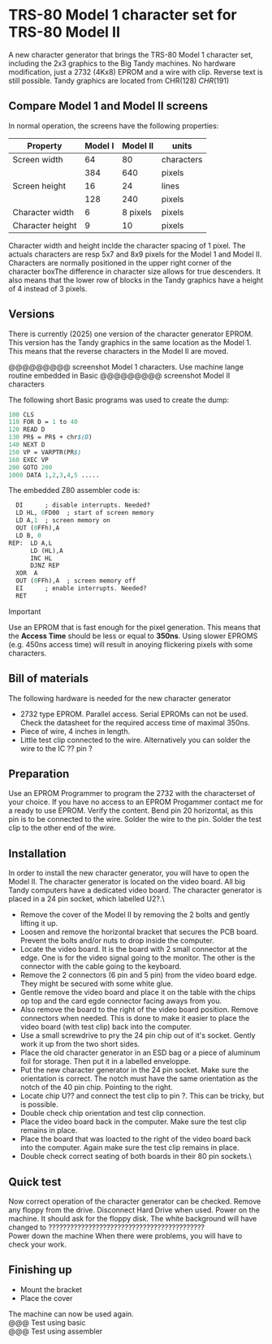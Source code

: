 # TRS-80 Model 1 character set for TRS-80 Model II
A new character generator that brings the TRS-80 Model 1 character set, including the 2x3 graphics to the Big Tandy machines. No hardware modification, just a 2732 (4Kx8) EPROM and a wire with clip. Reverse text is still possible. Tandy graphics are located from CHR$(128) ~ CHR$(191)

## Compare Model 1 and Model II screens

In normal operation, the screens have the following properties:

| Property | Model I | Model II | units |
| ---- | --- | --- | ---- |
| Screen width  | 64 | 80 | characters |
|   | 384 | 640 | pixels |
| Screen height | 16 | 24 | lines |
|   | 128 | 240 | pixels |
| Character width | 6 | 8 pixels | pixels |
| Character height | 9 | 10 | pixels |

Character width and height inclde the character spacing of 1 pixel. The actuals characters are resp 5x7 and 8x9 pixels for the Model 1 and Model II. Characters are normally positioned in the upper right corner of the character boxThe difference in character size allows for true descenders. It also means that the lower row of blocks in the Tandy graphics have a height of 4 instead of 3 pixels.

## Versions
There is currently (2025) one version of the character generator EPROM.\
This version has the Tandy graphics in the same location as the Model 1. This means that the reverse characters in the Model II are moved.

@@@@@@@@@ screenshot Model 1 characters.  Use machine lange routine embedded in Basic
@@@@@@@@@ screenshot Model II characters

The following short Basic programs was used to create the dump:
```perl
100 CLS
110 FOR D = 1 to 40
120 READ D
130 PR$ = PR$ + chr$(D)
140 NEXT D
150 VP = VARPTR(PR$)
160 EXEC VP
200 GOTO 200
1000 DATA 1,2,3,4,5 .....
```
The embedded Z80 assembler code is:
```perl
  DI      ; disable interrupts. Needed?
  LD HL, 0FD00  ; start of screen memory
  LD A,1  ; screen memory on
  OUT (0FFh),A
  LD B, 0
REP:  LD A,L
      LD (HL),A
      INC HL
      DJNZ REP
  XOR  A
  OUT (0FFh),A  ; screen memory off
  EI      ; enable interrupts. Needed?
  RET
```



> [!IMPORTANT] 
> Use an EPROM that is fast enough for the pixel generation. This means that the **Access Time** should be less or equal to **350ns**. Using slower EPROMS (e.g. 450ns access time) will result in anoying flickering pixels with some characters. 

## Bill of materials
The following hardware is needed for the new character generator
- 2732 type EPROM. Parallel access. Serial EPROMs can not be used. Check the datasheet for the required access time of maximal 350ns.
- Piece of wire, 4 inches in length.
- Little test clip connected to the wire. Alternatively you can solder the wire to the IC ?? pin ?

## Preparation
Use an EPROM Programmer to program the 2732 with the characterset of your choice. If you have no access to an EPROM Progammer contact me for a ready to use EPROM.
Verify the content.
Bend pin 20 horizontal, as this pin is to be connected to the wire.
Solder the wire to the pin.
Solder the test clip to the other end of the wire.

## Installation
In order to install the new character generator, you will have to open the Model II. The character generator is located on the video board. All big Tandy computers have a dedicated video board. The character generator is placed in a 24 pin socket, which labelled U2?.\
- Remove the cover of the Model II by removing the 2 bolts and gently lifting it up.
- Loosen and remove the horizontal bracket that secures the PCB board. Prevent the bolts and/or nuts to drop inside the computer.
- Locate the video board. It is the board with 2 small connector at the edge. One is for the video signal going to the monitor. The other is the connector with the cable going to the keyboard.
- Remove the 2 connectors (6 pin and 5 pin) from the video board edge. They might be secured with some white glue.
- Gentle remove the video board and place it on the table with the chips op top and the card egde connector facing aways from you.
- Also remove the board to the right of the video board position. Remove connectors when needed. This is done to make it easier to place the video board (with test clip) back into the computer.
- Use a small screwdrive to pry the 24 pin chip out of it's socket. Gently work it up from the two short sides.
- Place the old character generator in an ESD bag or a piece of aluminum foil for storage. Then put it in a labelled enveloppe.
- Put the new character generator in the 24 pin socket. Make sure the orientation is correct. The notch must have the same orientation as the notch of the 40 pin chip. Pointing to the right.
- Locate chip U?? and connect the test clip to pin ?. This can be tricky, but is possible. 
- Double check chip orientation and test clip connection.
- Place the video board back in the computer. Make sure the test clip remains in place.
- Place the board that was loacted to the right of the video board back into the computer. Again make sure the test clip remains in place.
- Double check correct seating of both boards in their 80 pin sockets.\

## Quick test
Now correct operation of the character generator can be checked. Remove any floppy from the drive. Disconnect Hard Drive when used.
Power on the machine. It should ask for the floppy disk. The white background will have changed to ???????????????????????????????????????????\
Power down the machine
When there were problems, you will have to check your work.

## Finishing up
- Mount the bracket
- Place the cover

The machine can now be used again.\
@@@ Test using basic\
@@@ Test using assembler

